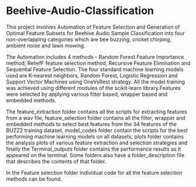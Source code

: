 # Beehive-Audio-Classification
This project involves Automation of Feature Selection and Generation of Optimal Feature Subsets for Beehive
Audio Sample Classification into four non-overlapping categories which are bee buzzing, cricket chirping, ambient noise and lawn mowing.

The Automation includes 4 methods - Random Forest Feature Importance method, ReliefF feature selection method, Recursive Feature Elimination and Sequential Feature Selection. The four standard machine learning models used are K-nearest neighbors, Random Forest, Logistic Regression and Support Vector Machines using OneVsRest strategy. All the model training was achieved using different modules of the scikit-learn library.Features were selected by applying various filter based, wrapper based and embedded methods.

The feature_extraction folder contains all the scripts for extracting features from a wav file, feature_selection folder contains all the filter, wrapper and embedded methods to select best features from the 34 features of the BUZZ2 training dataset, model_codes folder contain the scripts for the best performing machine learning models on all datasets, plots folder contains the analysis plots of various feature extraction and selection strategies and finally the Terminal_outputs folder contains the performance results as it appeared on the terminal. Some folders also have a folder_description file that describes the contents of that folder.

In the Feature selection folder individual code for all the feature selection methods can be found.
